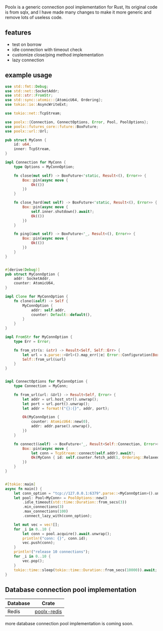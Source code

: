 Poolx is a generic connection pool implementation for Rust, Its original code is from sqlx, and I have made many changes
to make it more generic and remove lots of useless code.

## features

- test on borrow
- idle connection with timeout check
- customize close/ping method implementation
- lazy connection

## example usage

```rust
use std::fmt::Debug;
use std::net::SocketAddr;
use std::str::FromStr;
use std::sync::atomic::{AtomicU64, Ordering};
use tokio::io::AsyncWriteExt;

use tokio::net::TcpStream;

use poolx::{Connection, ConnectOptions, Error, Pool, PoolOptions};
use poolx::futures_core::future::BoxFuture;
use poolx::url::Url;

pub struct MyConn {
    id: u64,
    inner: TcpStream,
}

impl Connection for MyConn {
    type Options = MyConnOption;

    fn close(mut self) -> BoxFuture<'static, Result<(), Error>> {
        Box::pin(async move {
            Ok(())
        })
    }

    fn close_hard(mut self) -> BoxFuture<'static, Result<(), Error>> {
        Box::pin(async move {
            self.inner.shutdown().await?;
            Ok(())
        })
    }

    fn ping(&mut self) -> BoxFuture<'_, Result<(), Error>> {
        Box::pin(async move {
            Ok(())
        })
    }
}


#[derive(Debug)]
pub struct MyConnOption {
    addr: SocketAddr,
    counter: AtomicU64,
}

impl Clone for MyConnOption {
    fn clone(&self) -> Self {
        MyConnOption {
            addr: self.addr,
            counter: Default::default(),
        }
    }
}

impl FromStr for MyConnOption {
    type Err = Error;

    fn from_str(s: &str) -> Result<Self, Self::Err> {
        let url = s.parse::<Url>().map_err(|e| Error::Configuration(Box::new(e)))?;
        Self::from_url(&url)
    }
}


impl ConnectOptions for MyConnOption {
    type Connection = MyConn;

    fn from_url(url: &Url) -> Result<Self, Error> {
        let addr = url.host_str().unwrap();
        let port = url.port().unwrap();
        let addr = format!("{}:{}", addr, port);

        Ok(MyConnOption {
            counter: AtomicU64::new(0),
            addr: addr.parse().unwrap(),
        })
    }

    fn connect(&self) -> BoxFuture<'_, Result<Self::Connection, Error>> where Self::Connection: Sized {
        Box::pin(async move {
            let conn = TcpStream::connect(self.addr).await?;
            Ok(MyConn { id: self.counter.fetch_add(1, Ordering::Relaxed), inner: conn })
        })
    }
}


#[tokio::main]
async fn main() {
    let conn_option = "tcp://127.0.0.1:6379".parse::<MyConnOption>().unwrap();
    let pool: Pool<MyConn> = PoolOptions::new()
        .idle_timeout(std::time::Duration::from_secs(3))
        .min_connections(3)
        .max_connections(100)
        .connect_lazy_with(conn_option);

    let mut vec = vec![];
    for _i in 0..10 {
        let conn = pool.acquire().await.unwrap();
        println!("conn: {}", conn.id);
        vec.push(conn);
    }
    println!("release 10 connections");
    for _i in 0..10 {
        vec.pop();
    }
    tokio::time::sleep(tokio::time::Duration::from_secs(10000)).await;
}
```

## Database connection pool implementation

| Database | Crate                                               | 
|----------|-----------------------------------------------------| 
| Redis    | [poolx-redis](https://crates.io/crates/poolx-redis) |

more database connection pool implementation is coming soon.